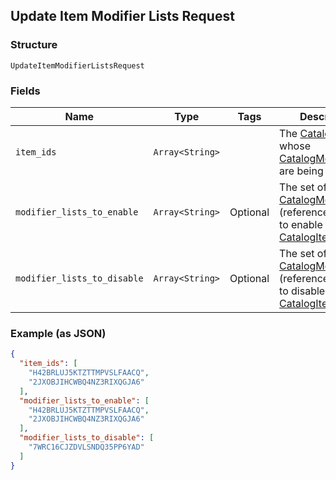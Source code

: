 ## Update Item Modifier Lists Request

### Structure

`UpdateItemModifierListsRequest`

### Fields

| Name | Type | Tags | Description |
|  --- | --- | --- | --- |
| `item_ids` | `Array<String>` |  | The [CatalogItem](./models/catalog-item.md)s whose [CatalogModifierList](./models/catalog-modifier-list.md)s are being updated. |
| `modifier_lists_to_enable` | `Array<String>` | Optional | The set of [CatalogModifierList](./models/catalog-modifier-list.md)s (referenced by ID) to enable for the [CatalogItem](./models/catalog-item.md). |
| `modifier_lists_to_disable` | `Array<String>` | Optional | The set of [CatalogModifierList](./models/catalog-modifier-list.md)s (referenced by ID) to disable for the [CatalogItem](./models/catalog-item.md). |

### Example (as JSON)

```json
{
  "item_ids": [
    "H42BRLUJ5KTZTTMPVSLFAACQ",
    "2JXOBJIHCWBQ4NZ3RIXQGJA6"
  ],
  "modifier_lists_to_enable": [
    "H42BRLUJ5KTZTTMPVSLFAACQ",
    "2JXOBJIHCWBQ4NZ3RIXQGJA6"
  ],
  "modifier_lists_to_disable": [
    "7WRC16CJZDVLSNDQ35PP6YAD"
  ]
}
```

